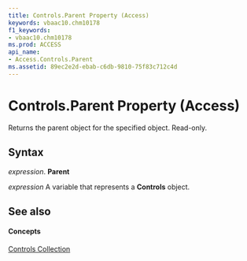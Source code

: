 ```yaml
---
title: Controls.Parent Property (Access)
keywords: vbaac10.chm10178
f1_keywords:
- vbaac10.chm10178
ms.prod: ACCESS
api_name:
- Access.Controls.Parent
ms.assetid: 89ec2e2d-ebab-c6db-9810-75f83c712c4d
---
```



# Controls.Parent Property (Access)

Returns the parent object for the specified object. Read-only.


## Syntax

 _expression_. **Parent**

 _expression_ A variable that represents a **Controls** object.


## See also


#### Concepts


[Controls Collection](controls-object-access.md)

